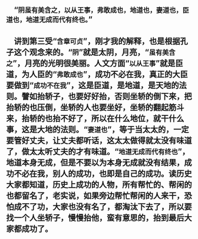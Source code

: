 &emsp;“``阴虽有美含之，以从王事，弗敢成也，地道也，妻道也，臣道也，地道无成而代有终也。``”
---
&emsp;讲到第三受“``含章可贞``”，刚才我的解释，也是根据孔子这个观念来的。“``阴``”就是太阴，月亮，“``虽有美含之``”，月亮的光明很美丽。人文方面“``以从王事``”就是臣道，为人臣的“``弗敢成也``”，成功不必在我，真正的大臣要做到“``成功不在我``”，这是臣道，是地道，是天地的法则。譬如抬轿子，也要好好抬，否则坐轿的倒下来，把抬轿的也压倒，坐轿的人也要坐好，坐轿的翻起筋斗来，抬轿的也抬不好了，所以在什么地位，就干什么事，这是大地的法则。“``妻道也``”，等于当太太的，一定要管好丈夫，让丈夫都听话，这太太做得就太没有味道了，做太太听丈夫的才有味道。“``地道无成而代有终也``”，地道本身无成，但是不要以为本身无成就没有结果，成功不必在我，别人的成功，也即是自己的成功。读历史大家都知道，历史上成功的人物，所有帮忙的、帮闲的也都留名了，老实说，如果旁边帮忙帮闲的人来干，恐怕成不了功，大家也没有名了，都淘汰下去了，所以要找一个人坐轿子，慢慢抬他，蛮有意思的，抬到最后大家都成功了。
---
